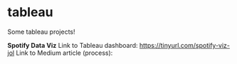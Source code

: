 # tableau
Some tableau projects!

**Spotify Data Viz**
Link to Tableau dashboard: https://tinyurl.com/spotify-viz-jol
Link to Medium article (process): <WIP>
